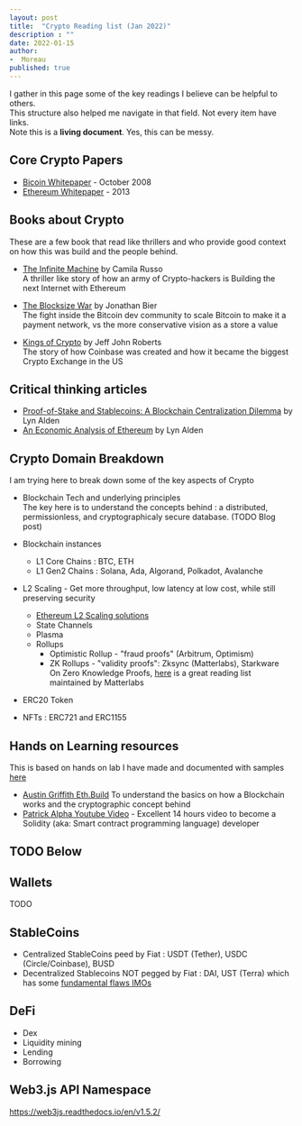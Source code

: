 ```yaml
---
layout: post
title:  "Crypto Reading list (Jan 2022)"
description : ""
date: 2022-01-15
author: 
-  Moreau
published: true
---
```

I gather in this page some of the key readings I believe can be helpful to others. <br>
This structure also helped me navigate in that field. Not every item have links.<br> 
Note this is a **living document**. Yes, this can be messy.

## Core Crypto Papers
- [Bicoin Whitepaper](https://bitcoin.org/bitcoin.pdf) - October 2008
- [Ethereum Whitepaper](https://ethereum.org/en/whitepaper/) - 2013

## Books about Crypto 
These are a few book that read like thrillers and who provide good context on how this was build and the people behind.
- [The Infinite Machine](https://www.amazon.com/Infinite-Machine-Crypto-hackers-Building-Internet-ebook/dp/B07X8HS2WC) by Camila Russo <br> A thriller like story of how an army of Crypto-hackers is Building the next Internet with Ethereum 

- [The Blocksize War](https://www.amazon.com/Infinite-Machine-Crypto-hackers-Building-Internet-ebook/dp/B07X8HS2WC) by Jonathan Bier <br> The fight inside the Bitcoin dev community to scale Bitcoin to make it a payment network, vs the more conservative vision as a store a value

- [Kings of Crypto](https://www.amazon.com/Kings-Crypto-Startups-Cryptocurrency-Silicon-ebook/dp/B085TRJY8X) by Jeff John Roberts <br> The story of how Coinbase was created and how it became the biggest Crypto Exchange in the US

## Critical thinking articles
- [Proof-of-Stake and Stablecoins: A Blockchain Centralization Dilemma](https://www.lynalden.com/proof-of-stake/) by Lyn Alden
- [An Economic Analysis of Ethereum](https://www.lynalden.com/ethereum-analysis/) by Lyn Alden

## Crypto Domain Breakdown
I am trying here to break down some of the key aspects of Crypto
- Blockchain Tech and underlying principles <br>
The key here is to understand the concepts behind : a distributed, permissionless, and cryptographicaly secure database. (TODO Blog post)
- Blockchain instances
  - L1 Core Chains : BTC, ETH
  - L1 Gen2 Chains : Solana, Ada, Algorand, Polkadot, Avalanche
- L2 Scaling - Get more throughput, low latency at low cost, while still preserving security
  - [Ethereum L2 Scaling solutions](https://medium.com/coinmonks/easy-to-understand-ethereum-layer-2-scaling-solutions-channels-vs-plasma-vs-rollups-1dc1d4e9cb52) 
  - State Channels
  - Plasma
  - Rollups
    - Optimistic Rollup - "fraud proofs" (Arbitrum, Optimism)
    - ZK Rollups - "validity proofs": Zksync (Matterlabs), Starkware <br>
    On Zero Knowledge Proofs, [here](https://github.com/matter-labs/awesome-zero-knowledge-proofs) is a great reading list maintained by Matterlabs
    
- ERC20 Token
- NFTs : ERC721 and ERC1155 

## Hands on Learning resources
This is based on hands on lab I have made and documented with samples [here](https://github.com/nmoreau/ethereumsamples)

- [Austin Griffith Eth.Build](https://sandbox.eth.build/) To understand the basics on how a Blockchain works and the cryptographic concept behind
- [Patrick Alpha Youtube Video](https://youtu.be/M576WGiDBdQ?t=5368) - Excellent 14 hours video to become a Solidity (aka: Smart contract programming language) developer

## TODO Below 

## Wallets
TODO

## StableCoins
- Centralized StableCoins peed by Fiat : USDT (Tether), USDC (Circle/Coinbase), BUSD
- Decentralized Stablecoins NOT pegged by Fiat : DAI, UST (Terra) which has some [fundamental flaws IMOs](https://www.semanticscholar.org/paper/SoK%3A-Decentralized-Finance-(DeFi)-Werner-Perez/e86439872d0f7ae3339d7215ce8729fb11949c1e)

## DeFi
- Dex
- Liquidity mining
- Lending
- Borrowing

## Web3.js API Namespace
https://web3js.readthedocs.io/en/v1.5.2/
